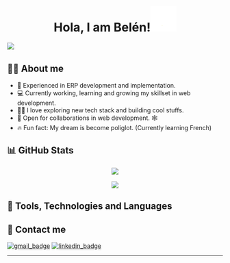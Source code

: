 
<h1 align="center">Hola, I am Belén!<img src="https://github.com/Kathryn-Jie/Kathryn-Jie/blob/main/wave.gif" width="60px"/></h1>

![](https://komarev.com/ghpvc/?username=anabelena&color=blueviolet&label=🙃Nice_To_Meet_U!_You+are+my+visitor+No.&style=for-the-badge&base=1010)


## 🧒🏽 About me

- 🧠  Experienced in ERP development and implementation.
- 💻  Currently working, learning and growing my skillset in web development.
- 🫶🏻  I love exploring new tech stack and building cool stuffs.
- 🤝  Open for collaborations in web development. 🕸️
- 🔥  Fun fact: My dream is become poliglot. (Currently learning French)


## 📊 GitHub Stats 
 <p align="center">
     <img height=200  align="center" src="https://github-readme-stats.vercel.app/api?username=anabelena&show_icons=true&theme=material-palenight&rank_icon=github&include_all_commits=True"/> 
 </p>

 <p align="center">
    <img height=200 align="center" src="https://github-readme-stats.vercel.app/api/top-langs/?username=anabelena&hide_progress=true&theme=material-palenight"/>  
 </p>
  
      
 
  
     
 



 ## 🔮 Tools, Technologies and Languages


## 📧 Contact me

[![gmail_badge]](mailto:anabelen.aristah@gmail.com) [![linkedin_badge]][linkedin] 


<!-- profile links -->
[github_profile]: https://github.com/anabelena "Github Profile"
[linkedin]: https://linkedin.com/in/belenarista "Linkedin Profile"

<!-- badges -->
[gmail_badge]: https://img.shields.io/badge/-anabelen.aristah%40gmail.com-red?style=flat-square&logo=Gmail&logoColor=white&link=mailto:anabelen.aristah@gmail.com
[linkedin_badge]: https://img.shields.io/badge/-Linkedin-blue?style=flat-square&logo=linkedin&logoColor=white&link=https://www.linkedin.com/in/belenarista
-----
